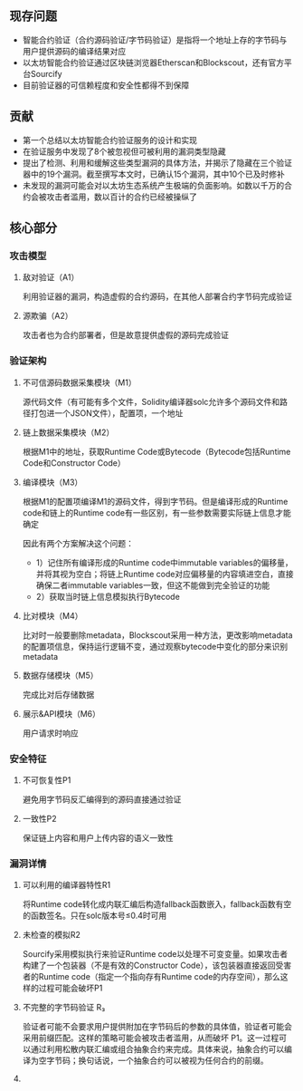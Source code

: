 
## 现存问题
- 智能合约验证（合约源码验证/字节码验证）是指将一个地址上存的字节码与用户提供源码的编译结果对应
- 以太坊智能合约验证通过区块链浏览器Etherscan和Blockscout，还有官方平台Sourcify
- 目前验证器的可信赖程度和安全性都得不到保障

## 贡献
- 第一个总结以太坊智能合约验证服务的设计和实现
- 在验证服务中发现了8个被忽视但可被利用的漏洞类型隐藏
- 提出了检测、利用和缓解这些类型漏洞的具体方法，并揭示了隐藏在三个验证器中的19个漏洞。截至撰写本文时，已确认15个漏洞，其中10个已及时修补
- 未发现的漏洞可能会对以太坊生态系统产生极端的负面影响。如数以千万的合约会被攻击者滥用，数以百计的合约已经被操纵了

## 核心部分
### 攻击模型
1. 敌对验证（A1）
   
   利用验证器的漏洞，构造虚假的合约源码，在其他人部署合约字节码完成验证
2. 源欺骗（A2）
   
   攻击者也为合约部署者，但是故意提供虚假的源码完成验证
   
### 验证架构
1. 不可信源码数据采集模块（M1）
   
   源代码文件（有可能有多个文件，Solidity编译器solc允许多个源码文件和路径打包进一个JSON文件），配置项，一个地址
2. 链上数据采集模块（M2）
   
   根据M1中的地址，获取Runtime Code或Bytecode（Bytecode包括Runtime Code和Constructor Code）
3. 编译模块（M3）

   根据M1的配置项编译M1的源码文件，得到字节码。但是编译形成的Runtime code和链上的Runtime code有一些区别，有一些参数需要实际链上信息才能确定

   因此有两个方案解决这个问题：
   - 1）记住所有编译形成的Runtime code中immutable variables的偏移量，并将其视为空白；将链上Runtime code对应偏移量的内容填进空白，直接确保二者immutable variables一致，但这不能做到完全验证的功能
   - 2）获取当时链上信息模拟执行Bytecode
4. 比对模块（M4）

   比对时一般要删除metadata，Blockscout采用一种方法，更改影响metadata的配置项信息，保持运行逻辑不变，通过观察bytecode中变化的部分来识别metadata
5. 数据存储模块（M5）

   完成比对后存储数据
6. 展示&API模块（M6）

   用户请求时响应

### 安全特征
1. 不可恢复性P1
   
   避免用字节码反汇编得到的源码直接通过验证

2. 一致性P2

   保证链上内容和用户上传内容的语义一致性

### 漏洞详情
1. 可以利用的编译器特性R1

   将Runtime code转化成内联汇编后构造fallback函数嵌入，fallback函数有空的函数签名。只在solc版本号≤0.4时可用
2. 未检查的模拟R2

   Sourcify采用模拟执行来验证Runtime code以处理不可变变量。如果攻击者构建了一个包装器（不是有效的Constructor Code），该包装器直接返回受害者的Runtime code（指定一个指向存有Runtime code的内存空间），那么这样的过程可能会破坏P1
4. 不完整的字节码验证 R₃
   
   验证者可能不会要求用户提供附加在字节码后的参数的具体值，验证者可能会采用前缀匹配。这样的策略可能会被攻击者滥用，从而破坏 P1。这一过程可以通过利用松散内联汇编或组合抽象合约来完成。具体来说，抽象合约可以编译为空字节码；换句话说，一个抽象合约可以被视为任何合约的前缀。

5. 


